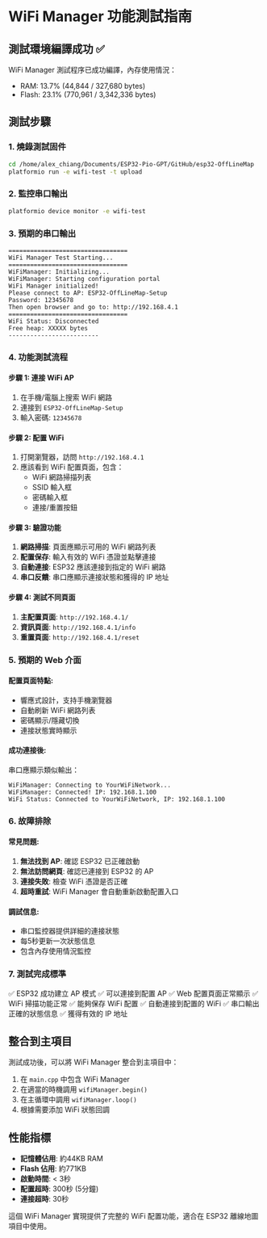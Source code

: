 # WiFi Manager 功能測試指南

## 測試環境編譯成功 ✅

WiFi Manager 測試程序已成功編譯，內存使用情況：
- RAM: 13.7% (44,844 / 327,680 bytes)
- Flash: 23.1% (770,961 / 3,342,336 bytes)

## 測試步驟

### 1. 燒錄測試固件
```bash
cd /home/alex_chiang/Documents/ESP32-Pio-GPT/GitHub/esp32-OffLineMap
platformio run -e wifi-test -t upload
```

### 2. 監控串口輸出
```bash
platformio device monitor -e wifi-test
```

### 3. 預期的串口輸出
```
=================================
WiFi Manager Test Starting...
=================================
WiFiManager: Initializing...
WiFiManager: Starting configuration portal
WiFi Manager initialized!
Please connect to AP: ESP32-OffLineMap-Setup
Password: 12345678
Then open browser and go to: http://192.168.4.1
=================================
WiFi Status: Disconnected
Free heap: XXXXX bytes
-------------------------
```

### 4. 功能測試流程

#### 步驟 1: 連接 WiFi AP
1. 在手機/電腦上搜索 WiFi 網路
2. 連接到 `ESP32-OffLineMap-Setup`
3. 輸入密碼: `12345678`

#### 步驟 2: 配置 WiFi
1. 打開瀏覽器，訪問 `http://192.168.4.1`
2. 應該看到 WiFi 配置頁面，包含：
   - WiFi 網路掃描列表
   - SSID 輸入框
   - 密碼輸入框
   - 連接/重置按鈕

#### 步驟 3: 驗證功能
1. **網路掃描**: 頁面應顯示可用的 WiFi 網路列表
2. **配置保存**: 輸入有效的 WiFi 憑證並點擊連接
3. **自動連接**: ESP32 應該連接到指定的 WiFi 網路
4. **串口反饋**: 串口應顯示連接狀態和獲得的 IP 地址

#### 步驟 4: 測試不同頁面
1. **主配置頁面**: `http://192.168.4.1/`
2. **資訊頁面**: `http://192.168.4.1/info`
3. **重置頁面**: `http://192.168.4.1/reset`

### 5. 預期的 Web 介面

#### 配置頁面特點:
- 響應式設計，支持手機瀏覽器
- 自動刷新 WiFi 網路列表
- 密碼顯示/隱藏切換
- 連接狀態實時顯示

#### 成功連接後:
串口應顯示類似輸出：
```
WiFiManager: Connecting to YourWiFiNetwork...
WiFiManager: Connected! IP: 192.168.1.100
WiFi Status: Connected to YourWiFiNetwork, IP: 192.168.1.100
```

### 6. 故障排除

#### 常見問題:
1. **無法找到 AP**: 確認 ESP32 已正確啟動
2. **無法訪問網頁**: 確認已連接到 ESP32 的 AP
3. **連接失敗**: 檢查 WiFi 憑證是否正確
4. **超時重試**: WiFi Manager 會自動重新啟動配置入口

#### 調試信息:
- 串口監控器提供詳細的連接狀態
- 每5秒更新一次狀態信息
- 包含內存使用情況監控

### 7. 測試完成標準

✅ ESP32 成功建立 AP 模式
✅ 可以連接到配置 AP
✅ Web 配置頁面正常顯示
✅ WiFi 掃描功能正常
✅ 能夠保存 WiFi 配置
✅ 自動連接到配置的 WiFi
✅ 串口輸出正確的狀態信息
✅ 獲得有效的 IP 地址

## 整合到主項目

測試成功後，可以將 WiFi Manager 整合到主項目中：

1. 在 `main.cpp` 中包含 WiFi Manager
2. 在適當的時機調用 `wifiManager.begin()`
3. 在主循環中調用 `wifiManager.loop()`
4. 根據需要添加 WiFi 狀態回調

## 性能指標

- **記憶體佔用**: 約44KB RAM
- **Flash 佔用**: 約771KB
- **啟動時間**: < 3秒
- **配置超時**: 300秒 (5分鐘)
- **連接超時**: 30秒

這個 WiFi Manager 實現提供了完整的 WiFi 配置功能，適合在 ESP32 離線地圖項目中使用。